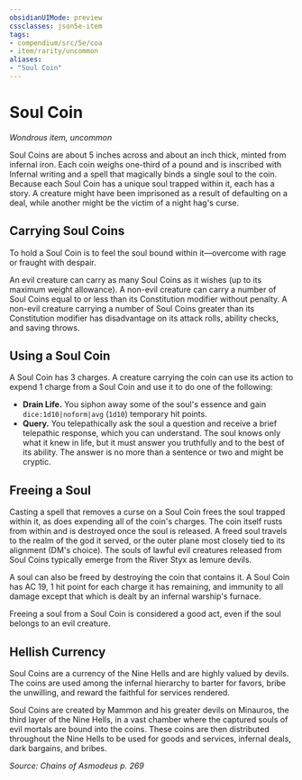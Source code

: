 ```yaml
---
obsidianUIMode: preview
cssclasses: json5e-item
tags:
- compendium/src/5e/coa
- item/rarity/uncommon
aliases: 
- "Soul Coin"
---
```

# Soul Coin
*Wondrous item, uncommon*  


Soul Coins are about 5 inches across and about an inch thick, minted from infernal iron. Each coin weighs one-third of a pound and is inscribed with Infernal writing and a spell that magically binds a single soul to the coin. Because each Soul Coin has a unique soul trapped within it, each has a story. A creature might have been imprisoned as a result of defaulting on a deal, while another might be the victim of a night hag's curse.

## Carrying Soul Coins

To hold a Soul Coin is to feel the soul bound within it—overcome with rage or fraught with despair.

An evil creature can carry as many Soul Coins as it wishes (up to its maximum weight allowance). A non-evil creature can carry a number of Soul Coins equal to or less than its Constitution modifier without penalty. A non-evil creature carrying a number of Soul Coins greater than its Constitution modifier has disadvantage on its attack rolls, ability checks, and saving throws.

## Using a Soul Coin

A Soul Coin has 3 charges. A creature carrying the coin can use its action to expend 1 charge from a Soul Coin and use it to do one of the following:

- **Drain Life.** You siphon away some of the soul's essence and gain `dice:1d10|noform|avg` (`1d10`) temporary hit points.  
- **Query.** You telepathically ask the soul a question and receive a brief telepathic response, which you can understand. The soul knows only what it knew in life, but it must answer you truthfully and to the best of its ability. The answer is no more than a sentence or two and might be cryptic.  

## Freeing a Soul

Casting a spell that removes a curse on a Soul Coin frees the soul trapped within it, as does expending all of the coin's charges. The coin itself rusts from within and is destroyed once the soul is released. A freed soul travels to the realm of the god it served, or the outer plane most closely tied to its alignment (DM's choice). The souls of lawful evil creatures released from Soul Coins typically emerge from the River Styx as lemure devils.

A soul can also be freed by destroying the coin that contains it. A Soul Coin has AC 19, 1 hit point for each charge it has remaining, and immunity to all damage except that which is dealt by an infernal warship's furnace.

Freeing a soul from a Soul Coin is considered a good act, even if the soul belongs to an evil creature.

## Hellish Currency

Soul Coins are a currency of the Nine Hells and are highly valued by devils. The coins are used among the infernal hierarchy to barter for favors, bribe the unwilling, and reward the faithful for services rendered.

Soul Coins are created by Mammon and his greater devils on Minauros, the third layer of the Nine Hells, in a vast chamber where the captured souls of evil mortals are bound into the coins. These coins are then distributed throughout the Nine Hells to be used for goods and services, infernal deals, dark bargains, and bribes.

*Source: Chains of Asmodeus p. 269*